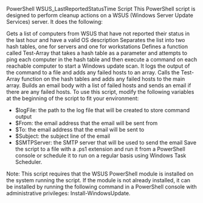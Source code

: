 PowerShell WSUS_LastReportedStatusTime Script
This PowerShell script is designed to perform cleanup actions on a WSUS (Windows Server Update Services) server. It does the following:

Gets a list of computers from WSUS that have not reported their status in the last hour and have a valid OS description
Separates the list into two hash tables, one for servers and one for workstations
Defines a function called Test-Array that takes a hash table as a parameter and attempts to ping each computer in the hash table and then execute a command on each reachable computer to start a Windows update scan. It logs the output of the command to a file and adds any failed hosts to an array.
Calls the Test-Array function on the hash tables and adds any failed hosts to the main array.
Builds an email body with a list of failed hosts and sends an email if there are any failed hosts.
To use this script, modify the following variables at the beginning of the script to fit your environment:

* $logFile: the path to the log file that will be created to store command output
* $From: the email address that the email will be sent from
* $To: the email address that the email will be sent to
* $Subject: the subject line of the email
* $SMTPServer: the SMTP server that will be used to send the email
 Save the script to a file with a .ps1 extension and run it from a PowerShell console or schedule it to run on a regular basis using Windows Task Scheduler.

 Note: This script requires that the WSUS PowerShell module is installed on the system running the script. If the module is not already installed, it can be installed by running the following command in a PowerShell console with administrative privileges: Install-WindowsUpdate.
